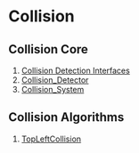 # Collision

## Collision Core 
1. [Collision Detection Interfaces](Collision_Detection_Interfaces.md)
2. [Collision_Detector](./Collision_Detector.md)
3. [Collision_System](./Collision_System.md)

## Collision Algorithms
1. [TopLeftCollision](./TopLeftCollision.md)
